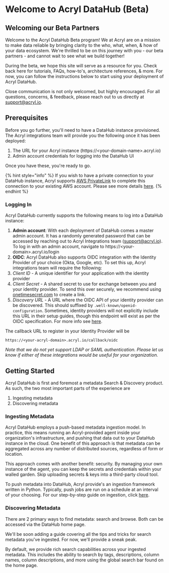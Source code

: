 # Welcome to Acryl DataHub (Beta)

## Welcoming our Beta Partners

Welcome to the Acryl DataHub Beta program! We at Acryl are on a mission to make data reliable by bringing clarity to the who, what, when, & how of your data ecosystem. We're thrilled to be on this journey with you - our beta partners - and cannot wait to see what we build together!&#x20;

During the beta, we hope this site will serve as a resource for you. Check back here for tutorials, FAQs, how-to's, architecture references, & more. For now, you can follow the instructions below to start using your deployment of Acryl DataHub.&#x20;

Close communication is not only welcomed, but highly encouraged. For all questions, concerns, & feedback, please reach out to us directly at support@acryl.io. &#x20;

## Prerequisites

Before you go further, you'll need to have a DataHub instance provisioned. The Acryl integrations team will provide you the following once it has been deployed:

1. The URL for your Acryl instance (https://\<your-domain-name>.acryl.io)&#x20;
2. Admin account credentials for logging into the DataHub UI&#x20;

Once you have these, you're ready to go.

{% hint style="info" %}
If you wish to have a private connection to your DataHub instance, Acryl supports [AWS PrivateLink](https://aws.amazon.com/privatelink/) to complete this connection to your existing AWS account. Please see more details [here](integrations/aws-privatelink.md).
{% endhint %}

### Logging In

Acryl DataHub currently supports the following means to log into a DataHub instance:

1. **Admin account**: With each deployment of DataHub comes a master admin account. It has a randomly generated password that can be accessed by reaching out to Acryl Integrations team (support@acryl.io). To log in with an admin account, navigate to https://\<your-domain>.acryl.io/login&#x20;
2. **OIDC**: Acryl DataHub also supports OIDC integration with the Identity Provider of your choice (Okta, Google, etc). To set this up, Acryl integrations team will require the following:&#x20;
3. _Client ID_ - A unique identifier for your application with the identity provider
4. _Client Secret_ - A shared secret to use for exchange between you and your identity provider. To send this over securely, we recommend using [onetimesecret.com](https://onetimesecret.com/) to create a link.
5. _Discovery URL_ - A URL where the OIDC API of your identity provider can be discovered. This should suffixed by `.well-known/openid-configuration`. Sometimes, identity providers will not explicitly include this URL in their setup guides, though this endpoint will exist as per the OIDC specification. For more info see [here](http://openid.net/specs/openid-connect-discovery-1\_0.html).&#x20;

The callback URL to register in your Identity Provider will be&#x20;

```
https://<your-acryl-domain>.acryl.io/callback/oidc 
```

_Note that we do not yet support LDAP or SAML authentication. Please let us know if either of these integrations would be useful for your organization._&#x20;

## Getting Started&#x20;

Acryl DataHub is first and foremost a metadata Search & Discovery product. As such, the two most important parts of the experience are

1. Ingesting metadata
2. Discovering metadata

### Ingesting Metadata

Acryl DataHub employs a push-based metadata ingestion model. In practice, this means running an Acryl-provided agent inside your organization's infrastructure, and pushing that data out to your DataHub instance in the cloud. One benefit of this approach is that metadata can be aggregated across any number of distributed sources, regardless of form or location.&#x20;

This approach comes with another benefit: security. By managing your own instance of the agent, you can keep the secrets and credentials within your walled garden. Skip uploading secrets & keys into a third-party cloud tool. &#x20;

To push metadata into DataHub, Acryl provide's an ingestion framework written in Python. Typically, push jobs are run on a schedule at an interval of your choosing. For our step-by-step guide on ingestion, click [here](administering-datahub/metadata-ingestion-with-acryl/).

### Discovering Metadata

There are 2 primary ways to find metadata: search and browse. Both can be accessed via the DataHub home page.&#x20;

We'll be soon adding a guide covering all the tips and tricks for search metadata you've ingested. For now, we'll provide a sneak peak.&#x20;

By default, we provide rich search capabilities across your ingested metadata. This includes the ability to search by tags, descriptions, column names, column descriptions, and more using the global search bar found on the home page.&#x20;

